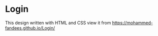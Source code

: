 # Login
This design written with HTML and CSS 
view it from https://mohammed-fandees.github.io/Login/
